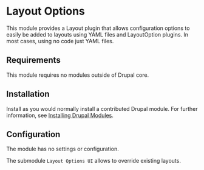 # Layout Options

This module provides a Layout plugin that allows configuration options to
easily be added to layouts using YAML files and LayoutOption plugins. In
most cases, using no code just YAML files.


## Requirements

This module requires no modules outside of Drupal core.


## Installation

Install as you would normally install a contributed Drupal module. For further
information, see
[Installing Drupal Modules](https://www.drupal.org/docs/extending-drupal/installing-drupal-modules).


## Configuration

The module has no settings or configuration.

The submodule `Layout Options UI` allows to override existing layouts.
